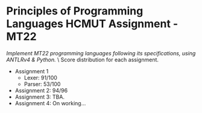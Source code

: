 # Principles of Programming Languages HCMUT Assignment - MT22
*Implement MT22 programming languages following its specifications, using ANTLRv4 & Python.* \\
Score distribution for each assignment. 
- Assignment 1 
  - Lexer: 91/100
  - Parser: 53/100
- Assignment 2: 94/96
- Assignment 3: TBA. 
- Assignment 4: On working...


